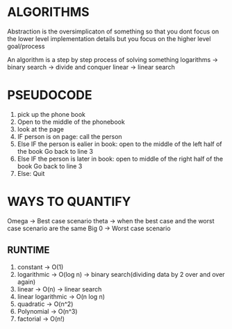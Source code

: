 # ALGORITHMS

Abstraction is the oversimplicaton of something so that you dont focus on
the lower level implementation details but you focus on the higher level goal/process

An algorithm is a step by step process of solving something
logarithms -> binary search -> divide and conquer
linear -> linear search

# PSEUDOCODE

1. pick up the phone book
2. Open to the middle of the phonebook
3. look at the page
4. IF person is on page:
   call the person
5. Else IF the person is ealier in book:
   open to the middle of the left half of the book
   Go back to line 3
6. Else IF the person is later in book:
   open to middle of the right half of the book
   Go back to line 3
7. Else:
   Quit

# WAYS TO QUANTIFY

Omega -> Best case scenario
theta -> when the best case and the worst case scenario are the same
Big 0 -> Worst case scenario

## RUNTIME

1. constant -> O(1)
2. logarithmic -> O(log n) -> binary search(dividing data by 2 over and over again)
3. linear -> O(n) -> linear search
4. linear logarithmic -> O(n log n)
5. quadratic -> O(n^2)
6. Polynomial -> O(n^3)
7. factorial -> O(n!)

